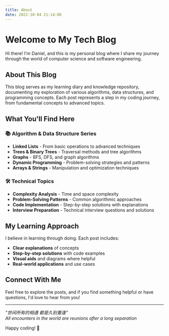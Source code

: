 ```yaml
---
title: About
date: 2022-10-04 21:14:08
---
```


# Welcome to My Tech Blog

Hi there! I'm Daniel, and this is my personal blog where I share my journey through the world of computer science and software engineering.

## About This Blog

This blog serves as my learning diary and knowledge repository, documenting my exploration of various algorithms, data structures, and programming concepts. Each post represents a step in my coding journey, from fundamental concepts to advanced topics.

## What You'll Find Here

### 📚 **Algorithm & Data Structure Series**
- **Linked Lists** - From basic operations to advanced techniques
- **Trees & Binary Trees** - Traversal methods and tree algorithms
- **Graphs** - BFS, DFS, and graph algorithms
- **Dynamic Programming** - Problem-solving strategies and patterns
- **Arrays & Strings** - Manipulation and optimization techniques

### 🛠️ **Technical Topics**
- **Complexity Analysis** - Time and space complexity
- **Problem-Solving Patterns** - Common algorithmic approaches
- **Code Implementation** - Step-by-step solutions with explanations
- **Interview Preparation** - Technical interview questions and solutions

## My Learning Approach

I believe in learning through doing. Each post includes:
- **Clear explanations** of concepts
- **Step-by-step solutions** with code examples
- **Visual aids** and diagrams where helpful
- **Real-world applications** and use cases

## Connect With Me

Feel free to explore the posts, and if you find something helpful or have questions, I'd love to hear from you!

---

*"世间所有的相遇 都是久别重逢"*  
*All encounters in the world are reunions after a long separation*

Happy coding! 🚀
